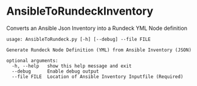 # AnsibleToRundeckInventory
Converts an Ansible Json Inventory into a Rundeck YML Node definition

```
usage: AnsibleToRundeck.py [-h] [--debug] --file FILE

Generate Rundeck Node Definition (YML) from Ansible Inventory (JSON)

optional arguments:
  -h, --help   show this help message and exit
  --debug      Enable debug output
  --file FILE  Location of Ansible Inventory Inputfile (Required)
```
